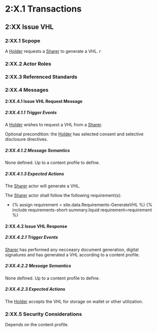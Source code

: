 
# 2:X.1 Transactions

## 2:XX Issue VHL

### 2:XX.1 Scpope

A [Holder](ActorDefinition-VHLHolder.html) requests a  [Sharer](ActorDefinition-VHLSharer.html) to generate a VHL.
r
 
### 2:XX.2 Actor Roles

### 2:XX.3 Referenced Standards

### 2:XX.4 Messages

#### 2:XX.4.1 Issue VHL Request Message
##### 2:XX.4.1.1 Trigger Events
A [Holder](ActorDefinition-VHLHolder.Html) wishes to request a VHL from a [Sharer](ActorDefinition-VHLSharer.Html).

Optional precondition: the [Holder](ActorDefinition-VHLHolder.html) has selected consent and selective disclosure directives. 
##### 2:XX.4.1.2 Message Semantics
None defined. Up to a content profile to define.
##### 2:XX.4.1.3 Expected Actions
The [Sharer](ActorDefinition-VHLSharer.html) actor will generate a VHL.


The [Sharer](ActorDefinition-VHLSharer.html) actor shall follow the following requirement(s):
<ul>
  <li>
  	{% assign requirement = site.data.Requirements-GenerateVHL %}
    {% include requirements-short-summary.liquid requirement=requirement %}	
  </li>
</ul>

#### 2:XX.4.2 Issue VHL Response

##### 2:XX.4.2.1 Trigger Events
[Sharer](ActorDefinition-VHLSharer.Html) has performed any necceasry document generation, digital signatures and has generated a VHL according to a content profile.

##### 2:XX.4.2.2  Message Semantics
None defined. Up to a content profile to define.
##### 2:XX.4.2.3 Expected Actions
  
The [Holder](ActorDefinition-VHLHolder.Html) accepts the VHL for storage on wallet or other utilization.



### 2:XX.5 Security Considerations 
Depends on the content profile.





